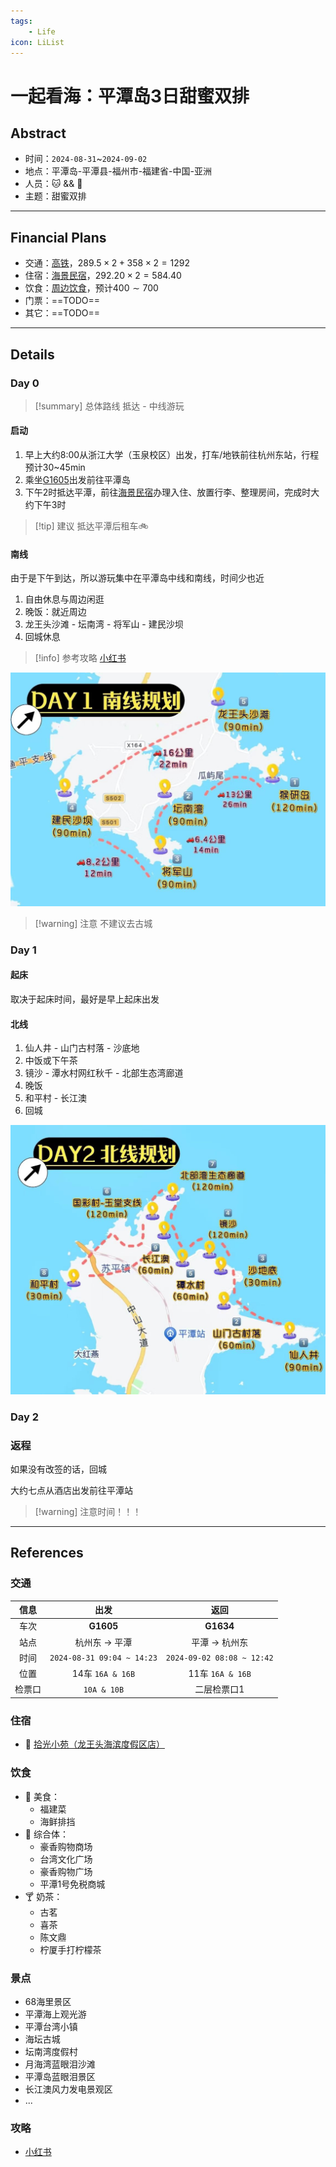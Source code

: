 ```yaml
---
tags:
    - Life
icon: LiList
---
```


# 一起看海：平潭岛3日甜蜜双排

## Abstract

- 时间：`2024-08-31`~`2024-09-02`
- 地点：平潭岛-平潭县-福州市-福建省-中国-亚洲
- 人员：🐱 && 🦭
- 主题：甜蜜双排

---

## Financial Plans

- 交通：[高铁](20240831.md#交通)，$289.5\times2+358\times2=1292$
- 住宿：[海景民宿](20240831.md#住宿)，$292.20\times2=584.40$
- 饮食：[周边饮食](20240831.md#饮食)，预计$400\sim700$
- 门票：==TODO==
- 其它：==TODO==

---

## Details

### Day 0

> [!summary] 总体路线
> 抵达 - 中线游玩

#### 启动

1. 早上大约8:00从浙江大学（玉泉校区）出发，打车/地铁前往杭州东站，行程预计30~45min
2. 乘坐[G1605](20240831.md#交通)出发前往平潭岛
3. 下午2时抵达平潭，前往[海景民宿](20240831.md#住宿)办理入住、放置行李、整理房间，完成时大约下午3时

> [!tip] 建议
> 抵达平潭后租车🚲

#### 南线

由于是下午到达，所以游玩集中在平潭岛中线和南线，时间少也近

1. 自由休息与周边闲逛
2. 晚饭：就近周边
3. 龙王头沙滩 - 坛南湾 - 将军山 - 建民沙坝
4. 回城休息

> [!info] 参考攻略
> [小红书](http://xhslink.com/C/X8tEjk)

![Day 0路线](assets/南线规划.jpg)

> [!warning] 注意
> 不建议去古城

### Day 1

#### 起床

取决于起床时间，最好是早上起床出发

#### 北线

1. 仙人井 - 山门古村落 - 沙底地
2. 中饭或下午茶
3. 镜沙 - 潭水村网红秋千 - 北部生态湾廊道
4. 晚饭
5. 和平村 - 长江澳
6. 回城

![](assets/北线规划.jpg)

### Day 2

### 返程

如果没有改签的话，回城

大约七点从酒店出发前往平潭站

> [!warning] 注意时间！！！

---

## References

### 交通

| 信息  | 出发                         |             返回             |
| :-: | :------------------------: | :------------------------: |
| 车次  | **G1605**                  |         **G1634**          |
| 站点  | 杭州东 -> 平潭                  |         平潭 -> 杭州东          |
| 时间  | `2024-08-31 09:04 ~ 14:23` | `2024-09-02 08:08 ~ 12:42` |
| 位置  | 14车 `16A & 16B`            |      11车 `16A & 16B`       |
| 检票口 | `10A & 10B`                |           二层检票口1           |

### 住宿

- 📌 [拾光小苑（龙王头海滨度假区店）](https://map.qq.com/?addr=%E7%A6%8F%E5%BB%BA%E7%9C%81%E7%A6%8F%E5%B7%9E%E5%B8%82%E5%B9%B3%E6%BD%AD%E5%8E%BF%E5%90%91%E5%AD%A6%E8%B7%AF%E4%B8%8E%E6%B5%B7%E5%9D%9B%E4%B8%9C%E8%B7%AF%E4%BA%A4%E5%8F%89%E5%8F%A3%E4%B8%9C%E5%8D%97%E6%96%B9%E5%90%9130%E7%B1%B3%E5%B7%A6%E5%8F%B3&isopeninfowin=1&markertype=1&name=%E6%8B%BE%E5%85%89%E5%B0%8F%E8%8B%91%28%E9%BE%99%E7%8E%8B%E5%A4%B4%E6%B5%B7%E6%BB%A8%E5%BA%A6%E5%81%87%E5%8C%BA%E5%BA%97%29&pointx=119.803&pointy=25.4937&ref=WeChat&type=marker)

### 饮食

- 🍗 美食：
	- 福建菜
	- 海鲜排挡
- 🛒 综合体：
	- 豪香购物商场
	- 台湾文化广场
	- 豪香购物广场
	- 平潭1号免税商城
- 🍸 奶茶：
	- 古茗
	- 喜茶
	- 陈文鼎
	- 柠厦手打柠檬茶

### 景点

- 68海里景区
- 平潭海上观光游
- 平潭台湾小镇
- 海坛古城
- 坛南湾度假村
- 月海湾蓝眼泪沙滩
- 平潭岛蓝眼泪景区
- 长江澳风力发电景观区
- ...

### 攻略

-  [小红书](http://xhslink.com/C/X8tEjk)
